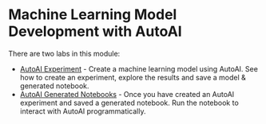 # Machine Learning Model Development with AutoAI

There are two labs in this module:

- [AutoAI Experiment](running-autoai-experiment.md) - Create a machine learning model using AutoAI. See how to create an experiment, explore the results and save a model & generated notebook.
- [AutoAI Generated Notebooks](running-autoai-notebook.md) - Once you have created an AutoAI experiment and saved a generated notebook. Run the notebook to interact with AutoAI programmatically.
